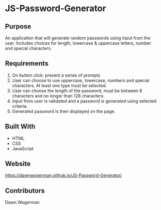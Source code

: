 # JS-Password-Generator

## Purpose
An application that will generate random passwords using input from the user. Includes choices for length, lowercase & uppercase letters, number and special characters.

## Requirements
1. On button click: present a series of prompts
2. User can choose to use uppercase, lowercase, numbers and special characters. At least one type must be selected.
3. User can choose the length of the password, must be between 8 characters and no longer than 128 characters.
4. Input from user is validated and a password is generated using selected criteria.
5. Generated password is then displayed on the page.

## Built With
 - HTML
 - CSS
 - JavaScript

 ## Website
 https://dawnwogerman.github.io/JS-Password-Generator/

 ## Contributors
 Dawn Wogerman

 